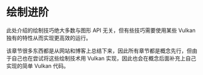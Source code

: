 # 绘制进阶

此处介绍的绘制技巧绝大多数与图形 API 无关，但有些技巧需要使用某些 Vulkan 独有的特性从而实现更高效的运行。

该章节很多东西都是从网站和博客上总结下来，因此所有章节都是概念先行，但由于自己也在尝试将这些绘制技术用 Vulkan 实现，因此也会在概念后面补充上自己实现的简单 Vulkan 代码。